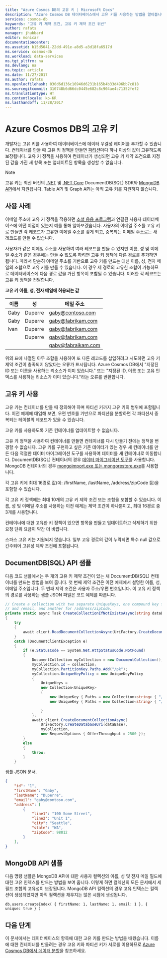 ```yaml
---
title: "Azure Cosmos DB의 고유 키 | Microsoft Docs"
description: "Azure Cosmos DB 데이터베이스에서 고유 키를 사용하는 방법을 알아봅니다."
services: cosmos-db
keywords: "고유 키 제약 조건, 고유 키 제약 조건 위반"
author: rafats
manager: jhubbard
editor: monicar
documentationcenter: 
ms.assetid: b15d5041-22dd-491e-a8d5-a3d18fa6517d
ms.service: cosmos-db
ms.workload: data-services
ms.tgt_pltfrm: na
ms.devlang: na
ms.topic: article
ms.date: 11/27/2017
ms.author: rafats
ms.openlocfilehash: 030d6d136c16946d6231b165b4b33d496bb7c818
ms.sourcegitcommit: 310748b6d66dc0445e682c8c904ae4c71352fef2
ms.translationtype: HT
ms.contentlocale: ko-KR
ms.lasthandoff: 11/28/2017
---
```

# <a name="unique-keys-in-azure-cosmos-db"></a>Azure Cosmos DB의 고유 키

개발자는 고유 키를 사용하여 데이터베이스에 데이터 무결성 레이어를 추가할 수 있습니다. 컨테이너를 만들 때 고유 키 정책을 만들면 [파티션](partition-data.md)마다 하나 이상의 값이 고유하도록 보장됩니다. 고유 키 정책을 사용하여 컨테이너가 생성되면 고유 키 제약 조건으로 지정된 값을 가진 새 항목 또는 업데이트된 항목을 생성할 수 없습니다.   

> [!NOTE]
> 고유 키는 최신 버전의 [.NET](documentdb-sdk-dotnet.md) 및 [.NET Core](documentdb-sdk-dotnet-core.md) DocumentDB(SQL) SDK와 [MongoDB API](mongodb-feature-support.md#unique-indexes)에서 지원됩니다. Table API 및 Graph API는 아직 고유 키를 지원하지 않습니다. 
> 
>

## <a name="use-case"></a>사용 사례

이메일 주소에 고유 키 정책을 적용하면 [소셜 응용 프로그램](use-cases.md#web-and-mobile-applications)과 연결된 사용자 데이터베이스에 어떤 이점이 있는지 예를 통해 알아보겠습니다. 사용자의 이메일 주소를 고유 키로 만들면 각 레코드가 고유한 이메일 주소를 갖게 되고, 중복되는 이메일 주소로는 새 레코드를 만들 수 없습니다. 

사용자가 같은 이메일 주소를 사용하여 여러 레코드를 만들 수 있지만 이름, 성 및 이메일 주소가 같은 경우에는 만들 수 없도록 하려면 고유 키 정책에 다른 경로를 추가하면 됩니다. 따라서 단순히 이메일 주소를 기반으로 고유 키를 만드는 대신 이름, 성, 전자 메일의 조합으로 고유 키를 만들 수 있습니다. 이 경우 세 경로의 고유한 조합이 가능하므로 데이터베이스에 다음 경로 값을 가진 항목이 포함될 수 있습니다. 이러한 각 레코드는 고유 키 정책을 전달합니다.  

**고유 키 이름, 성, 전자 메일에 허용되는 값**

|이름|성|메일 주소|
|---|---|---|
|Gaby|Duperre|gaby@contoso.com |
|Gaby|Duperre|gaby@fabrikam.com|
|Ivan|Duperre|gaby@fabrikam.com|
|    |Duperre|gaby@fabrikam.com|
|    |       |gaby@fabraikam.com|

위의 표에 나열된 아무 조합을 사용하여 또 다른 레코드를 삽입하려고 시도하면 고유 키 제약 조건이 충족되지 않았다는 오류가 표시됩니다. Azure Cosmos DB에서 "지정된 ID 또는 이름을 사용하는 리소스가 이미 있습니다." 또는 "지정된 ID, 이름 또는 고유 인덱스를 사용하는 리소스가 이미 있습니다."라는 오류를 반환합니다. 

## <a name="using-unique-keys"></a>고유 키 사용

고유 키는 컨테이너를 만들 때 정의해야 하며 파티션 키까지 고유 키의 범위에 포함됩니다. 이전 예제에 대입해 보면, 우편 번호를 기반으로 파티션을 분할하면 각 파티션서 중복되는 테이블의 레코드가 있을 수 있습니다.

고유 키를 사용하도록 기존 컨테이너를 업데이트할 수 없습니다.

고유 키 정책을 사용하여 컨테이너를 만들면 컨테이너를 다시 만들기 전에는 정책을 변경할 수 없습니다. 고유 키를 구현하고 싶은 기존 데이터가 있는 경우 새 컨테이너를 만든 다음 적절한 데이터 마이그레이션 도구를 사용하여 데이터를 새 컨테이너로 이동합니다. DocumentDB(SQL) 컨테이너의 경우 [데이터 마이그레이션 도구](import-data.md)를 사용합니다. MongoDB 컨테이너의 경우 [mongoimport.exe 또는 mongorestore.exe](mongodb-migrate.md)를 사용합니다.

각 고유 키에 최대 16경로 값(예: /firstName, /lastName, /address/zipCode 등)을 포함할 수 있습니다. 

각 고유 키 정책에는 최대 10개의 고유 키 제약 조건 또는 조합을 포함할 수 있습니다. 이름, 성 및 이메일 주소를 사용하는 이전 예제는 제약 조건이 하나뿐이고, 최대 16경로 중 3개를 사용합니다. 

컨테이너에 대한 고유한 키 정책이 있으면 항목을 만들고 업데이트하고 삭제하기 위한 요청 단위 요금이 약간 더 비쌉니다. 

스파스 고유 키는 지원되지 않습니다. 일부 고유 경로의 값이 누락되면 특수 null 값으로 간주되어 고유성 제약 조건에 포함됩니다.

## <a name="documentdb-sql-api-sample"></a>DocumentDB(SQL) API 샘플

다음 코드 샘플에서는 두 개의 고유 키 제약 조건이 있는 새 DocumentDB(SQL) 컨테이너를 만드는 방법을 보여 줍니다. 첫 번째 제약 조건은 이전 예제에서 설명한 이름, 성, 이메일 주소입니다. 두 번째 제약 조건은 사용자 주소/우편 번호입니다. 이 고유 키 정책의 경로를 사용하는 샘플 JSON 파일은 코드 예제를 따릅니다. 

```csharp
// Create a collection with two separate UniqueKeys, one compound key for /firstName, /lastName,
// and /email, and another for /address/zipCode.
private static async Task CreateCollectionIfNotExistsAsync(string dataBase, string collection)
{
    try
    {
        await client.ReadDocumentCollectionAsync(UriFactory.CreateDocumentCollectionUri(dataBase, collection));
    }
    catch (DocumentClientException e)
    {
        if (e.StatusCode == System.Net.HttpStatusCode.NotFound)
        {
            DocumentCollection myCollection = new DocumentCollection();
            myCollection.Id = collection;
            myCollection.PartitionKey.Paths.Add("/pk");
            myCollection.UniqueKeyPolicy = new UniqueKeyPolicy
            {
                UniqueKeys =
                new Collection<UniqueKey>
                {
                    new UniqueKey { Paths = new Collection<string> { "/firstName" , "/lastName" , "/email" }}
                    new UniqueKey { Paths = new Collection<string> { "/address/zipCode" } },

                }
            };
            await client.CreateDocumentCollectionAsync(
                UriFactory.CreateDatabaseUri(dataBase),
                myCollection,
                new RequestOptions { OfferThroughput = 2500 });
        }
        else
        {
            throw;
        }
    }
```

샘플 JSON 문서.

```json
{
    "id": "1",
    "firstName": "Gaby",
    "lastName": "Duperre",
    "email": "gaby@contoso.com",
    "address": [
        {            
            "line1": "100 Some Street",
            "line2": "Unit 1",
            "city": "Seattle",
            "state": "WA",
            "zipCode": 98012
        }
    ],
}
```
## <a name="mongodb-api-sample"></a>MongoDB API 샘플

다음 명령 샘플은 MongoDB API에 대한 사용자 컬렉션의 이름, 성 및 전자 메일 필드에 대한 고유 인덱스를 만드는 방법을 보여 줍니다. 이렇게 하면 컬렉션의 모든 문서에서 세 필드 조합의 고유성이 보장됩니다. MongoDB API 컬렉션의 경우 고유 인덱스는 컬렉션이 생성되었지만 아직 컬렉션을 채우지는 않은 시점에 생성됩니다.

```
db.users.createIndex( { firstName: 1, lastName: 1, email: 1 }, { unique: true } )
```

## <a name="next-steps"></a>다음 단계

이 문서에서는 데이터베이스의 항목에 대한 고유 키를 만드는 방법을 배웠습니다. 이름에 대한 컨테이너를 만들려는 경우 고유 키와 파티션 키가 서로를 이용하므로 [Azure Cosmos DB에서 데이터 분할](partition-data.md)을 참조하세요. 


